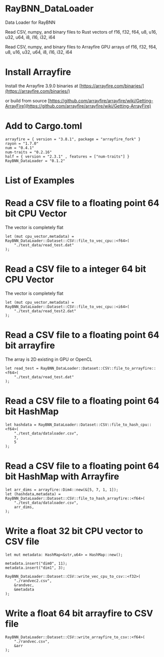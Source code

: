 # RayBNN_DataLoader
Data Loader for RayBNN

Read CSV, numpy, and binary files to Rust vectors of f16, f32, f64, u8, u16, u32, u64, i8, i16, i32, i64

Read CSV, numpy, and binary files to Arrayfire GPU arrays of f16, f32, f64, u8, u16, u32, u64, i8, i16, i32, i64


# Install Arrayfire

Install the Arrayfire 3.9.0 binaries at [https://arrayfire.com/binaries/](https://arrayfire.com/binaries/)

or build from source
[https://github.com/arrayfire/arrayfire/wiki/Getting-ArrayFire](https://github.com/arrayfire/arrayfire/wiki/Getting-ArrayFire)




# Add to Cargo.toml
```
arrayfire = { version = "3.8.1", package = "arrayfire_fork" }
rayon = "1.7.0"
num = "0.4.1"
num-traits = "0.2.16"
half = { version = "2.3.1" , features = ["num-traits"] }
RayBNN_DataLoader = "0.1.2"
```

# List of Examples



# Read a CSV file to a floating point 64 bit CPU Vector
The vector is completely flat
```
let (mut cpu_vector,metadata) = RayBNN_DataLoader::Dataset::CSV::file_to_vec_cpu::<f64>(
    "./test_data/read_test.dat"
);
```

# Read a CSV file to a integer 64 bit CPU Vector
The vector is completely flat
```
let (mut cpu_vector,metadata) = RayBNN_DataLoader::Dataset::CSV::file_to_vec_cpu::<i64>(
    "./test_data/read_test2.dat"
);
```

# Read a CSV file to a floating point 64 bit arrayfire
The array is 2D existing in GPU or OpenCL
```
let read_test = RayBNN_DataLoader::Dataset::CSV::file_to_arrayfire::<f64>(
    "./test_data/read_test.dat"
);
```


# Read a CSV file to a floating point 64 bit HashMap
```
let hashdata = RayBNN_DataLoader::Dataset::CSV::file_to_hash_cpu::<f64>(
    "./test_data/dataloader.csv",
    7,
    5
);
```

# Read a CSV file to a floating point 64 bit HashMap with Arrayfire
```
let arr_dims = arrayfire::Dim4::new(&[5, 7, 1, 1]);
let (hashdata,metadata) = RayBNN_DataLoader::Dataset::CSV::file_to_hash_arrayfire::<f64>(
    "./test_data/dataloader.csv",
    arr_dims,
);
```

# Write a float 32 bit CPU vector to CSV file
```
let mut metadata: HashMap<&str,u64> = HashMap::new();

metadata.insert("dim0", 11);
metadata.insert("dim1", 3);

RayBNN_DataLoader::Dataset::CSV::write_vec_cpu_to_csv::<f32>(
    "./randvec2.csv",
    &randvec,
    &metadata
);
```



# Write a float 64 bit arrayfire to CSV file
```
RayBNN_DataLoader::Dataset::CSV::write_arrayfire_to_csv::<f64>(
    "./randvec.csv",
    &arr
);
```


